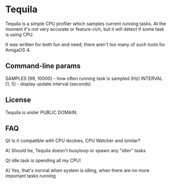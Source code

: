 # Tequila

Tequila is a simple CPU profiler which samples current running tasks. At the moment it's not very
accurate or feature-rich, but it will detect if some task is using CPU.

It was written for both fun and need; there aren't too many of such tools for AmigaOS 4.


## Command-line params

SAMPLES [99, 10000] - how often running task is sampled (Hz)
INTERVAL [1, 5] - display update interval (seconds)

## License

Tequila is under PUBLIC DOMAIN.


## FAQ

Q) Is it compatible with CPU dockies, CPU Watcher and similar?

A) Should be, Tequila doesn't busyloop or spawn any "idler" tasks

Q) idle.task is spending all my CPU!

A) Yes, that's normal when system is idling, when there are no more important tasks running
